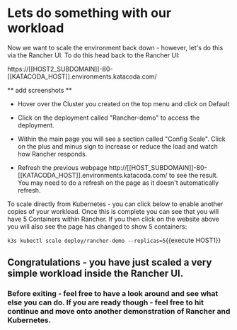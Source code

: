 # Lets do something with our workload

Now we want to scale the environment back down - however, let's do this via the Rancher UI.  To do this head back to the Rancher UI:

https://[[HOST2_SUBDOMAIN]]-80-[[KATACODA_HOST]].environments.katacoda.com/

** add screenshots **


* Hover over the Cluster you created on the top menu and click on Default

* Click on the deployment called "Rancher-demo" to access the deployment.

* Within the main page you will see a section called "Config Scale".  Click on the plus and minus sign to increase or reduce the load and watch how Rancher responds.

* Refresh the previous webpage http://[[HOST_SUBDOMAIN]]-80-[[KATACODA_HOST]].environments.katacoda.com/ to see the result.  You may need to do a refresh on the page as it doesn't automatically refresh.

To scale directly from Kubernetes - you can click below to enable another copies of your workload.  Once this is complete you can see that you will have 5 Containers within Rancher.  If you then click on the website above you will also see the page has changed to show 5 containers:

`k3s kubectl scale deploy/rancher-demo --replicas=5`{{execute HOST1}}

## Congratulations - you have just scaled a very simple workload inside the Rancher UI.
### Before exiting - feel free to have a look around and see what else you can do.  If you are ready though - feel free to hit continue and move onto another demonstration of Rancher and Kubernetes.